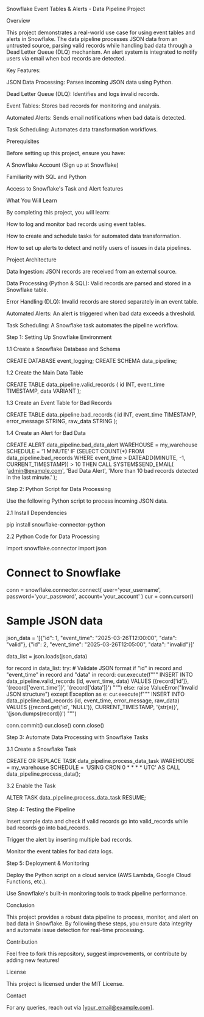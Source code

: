 Snowflake Event Tables & Alerts - Data Pipeline Project

Overview

This project demonstrates a real-world use case for using event tables and alerts in Snowflake. The data pipeline processes JSON data from an untrusted source, parsing valid records while handling bad data through a Dead Letter Queue (DLQ) mechanism. An alert system is integrated to notify users via email when bad records are detected.

Key Features:

JSON Data Processing: Parses incoming JSON data using Python.

Dead Letter Queue (DLQ): Identifies and logs invalid records.

Event Tables: Stores bad records for monitoring and analysis.

Automated Alerts: Sends email notifications when bad data is detected.

Task Scheduling: Automates data transformation workflows.

Prerequisites

Before setting up this project, ensure you have:

A Snowflake Account (Sign up at Snowflake)

Familiarity with SQL and Python

Access to Snowflake's Task and Alert features

What You Will Learn

By completing this project, you will learn:

How to log and monitor bad records using event tables.

How to create and schedule tasks for automated data transformation.

How to set up alerts to detect and notify users of issues in data pipelines.

Project Architecture

Data Ingestion: JSON records are received from an external source.

Data Processing (Python & SQL): Valid records are parsed and stored in a Snowflake table.

Error Handling (DLQ): Invalid records are stored separately in an event table.

Automated Alerts: An alert is triggered when bad data exceeds a threshold.

Task Scheduling: A Snowflake task automates the pipeline workflow.

Step 1: Setting Up Snowflake Environment

1.1 Create a Snowflake Database and Schema

CREATE DATABASE event_logging;
CREATE SCHEMA data_pipeline;

1.2 Create the Main Data Table

CREATE TABLE data_pipeline.valid_records (
    id INT,
    event_time TIMESTAMP,
    data VARIANT
);

1.3 Create an Event Table for Bad Records

CREATE TABLE data_pipeline.bad_records (
    id INT,
    event_time TIMESTAMP,
    error_message STRING,
    raw_data STRING
);

1.4 Create an Alert for Bad Data

CREATE ALERT data_pipeline.bad_data_alert
WAREHOUSE = my_warehouse
SCHEDULE = '1 MINUTE'
IF (SELECT COUNT(*) FROM data_pipeline.bad_records WHERE event_time > DATEADD(MINUTE, -1, CURRENT_TIMESTAMP)) > 10
THEN
  CALL SYSTEM$SEND_EMAIL(
      'admin@example.com',
      'Bad Data Alert',
      'More than 10 bad records detected in the last minute.'
  );

Step 2: Python Script for Data Processing

Use the following Python script to process incoming JSON data.

2.1 Install Dependencies

pip install snowflake-connector-python

2.2 Python Code for Data Processing

import snowflake.connector
import json

# Connect to Snowflake
conn = snowflake.connector.connect(
    user='your_username',
    password='your_password',
    account='your_account'
)
cur = conn.cursor()

# Sample JSON data
json_data = '[{"id": 1, "event_time": "2025-03-26T12:00:00", "data": "valid"}, {"id": 2, "event_time": "2025-03-26T12:05:00", "data": "invalid"}]'

data_list = json.loads(json_data)

for record in data_list:
    try:
        # Validate JSON format
        if "id" in record and "event_time" in record and "data" in record:
            cur.execute(f"""
                INSERT INTO data_pipeline.valid_records (id, event_time, data)
                VALUES ({record['id']}, '{record['event_time']}', '{record['data']}')
            """)
        else:
            raise ValueError("Invalid JSON structure")
    except Exception as e:
        cur.execute(f"""
            INSERT INTO data_pipeline.bad_records (id, event_time, error_message, raw_data)
            VALUES ({record.get('id', 'NULL')}, CURRENT_TIMESTAMP, '{str(e)}', '{json.dumps(record)}')
        """)

conn.commit()
cur.close()
conn.close()

Step 3: Automate Data Processing with Snowflake Tasks

3.1 Create a Snowflake Task

CREATE OR REPLACE TASK data_pipeline.process_data_task
WAREHOUSE = my_warehouse
SCHEDULE = 'USING CRON 0 * * * * UTC'
AS
CALL data_pipeline.process_data();

3.2 Enable the Task

ALTER TASK data_pipeline.process_data_task RESUME;

Step 4: Testing the Pipeline

Insert sample data and check if valid records go into valid_records while bad records go into bad_records.

Trigger the alert by inserting multiple bad records.

Monitor the event tables for bad data logs.

Step 5: Deployment & Monitoring

Deploy the Python script on a cloud service (AWS Lambda, Google Cloud Functions, etc.).

Use Snowflake's built-in monitoring tools to track pipeline performance.

Conclusion

This project provides a robust data pipeline to process, monitor, and alert on bad data in Snowflake. By following these steps, you ensure data integrity and automate issue detection for real-time processing.

Contribution

Feel free to fork this repository, suggest improvements, or contribute by adding new features!

License

This project is licensed under the MIT License.

Contact

For any queries, reach out via [your_email@example.com].


